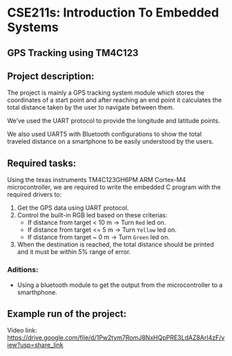 # CSE211s: Introduction To Embedded Systems
## GPS Tracking using TM4C123

## Project description:
The project is mainly a GPS tracking system module which stores the coordinates of a start point and after reaching an end point it calculates the total distance taken by the user to navigate between them.

We’ve used the UART protocol to provide the longitude and latitude points.

We also used UART5 with Bluetooth configurations to show the total traveled distance on a smartphone to be easily understood by the users.

## Required tasks:
Using the texas instruments TM4C123GH6PM ARM Cortex-M4 microcontroller, we are required to write the embedded C program with the required drivers to:
1. Get the GPS data using UART protocol.
2. Control the built-in RGB led based on these criterias:
   - If distance from target < 10 m -> Turn `Red` led on.
   - If distance from target <= 5 m -> Turn `Yellow` led on.
   - If distance from target ~ 0 m -> Turn `Green` led on.
3. When the destination is reached, the total distance should be printed and it must be within 5% range of error.

### Aditions:
-  Using a bluetooth module to get the output from the microcontroller to a smarthphone.

## Example run of the project:
Video link: https://drive.google.com/file/d/1Pw2tym7RomJ8NxHQpPRE3LdAZ8ArI4zF/view?usp=share_link
